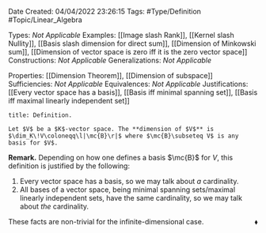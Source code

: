 <div class="topSpace"></div>

Date Created: 04/04/2022 23:26:15
Tags: #Type/Definition #Topic/Linear_Algebra

Types: _Not Applicable_
Examples: [[Image slash Rank]], [[Kernel slash Nullity]], [[Basis slash dimension for direct sum]], [[Dimension of Minkowski sum]], [[Dimension of vector space is zero iff it is the zero vector space]]
Constructions: _Not Applicable_
Generalizations: _Not Applicable_

Properties: [[Dimension Theorem]], [[Dimension of subspace]]
Sufficiencies: _Not Applicable_
Equivalences: _Not Applicable_
Justifications: [[Every vector space has a basis]], [[Basis iff minimal spanning set]], [[Basis iff maximal linearly independent set]]

``` ad-Definition
title: Definition.

Let $V$ be a $K$-vector space. The **dimension of $V$** is $\dim_K\!V\coloneqq\l|\mc{B}\r|$ where $\mc{B}\subseteq V$ is any basis for $V$.

```

<b>Remark.</b> Depending on how one defines a basis $\mc{B}$ for $V$, this definition is justified by the following:
1. Every vector space has a basis, so we may talk about <i>a</i> cardinality.
2. All bases of a vector space, being minimal spanning sets/maximal linearly independent sets, have the same cardinality, so we may talk about <i>the</i> cardinality.

These facts are non-trivial for the infinite-dimensional case.<span style="float:right;">$\blacklozenge$</span>
